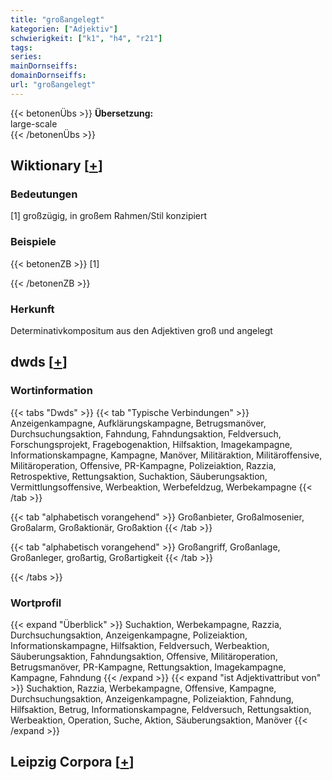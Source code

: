 ```yaml
---
title: "großangelegt"
kategorien: ["Adjektiv"]
schwierigkeit: ["k1", "h4", "r21"]
tags:
series:
mainDornseiffs:
domainDornseiffs:
url: "großangelegt"
---
```


{{< betonenÜbs >}}
**Übersetzung:**  
large-scale  
{{< /betonenÜbs >}}

## Wiktionary [[+](https://de.wiktionary.org/wiki/großangelegt)]

### Bedeutungen
[1] großzügig, in großem Rahmen/Stil konzipiert  

### Beispiele
{{< betonenZB >}}
[1]  

{{< /betonenZB >}}
### Herkunft
Determinativkompositum aus den Adjektiven groß und angelegt  



## dwds [[+](https://www.dwds.de/wb/großangelegt)]

### Wortinformation
{{< tabs "Dwds" >}}
{{< tab "Typische Verbindungen" >}}
Anzeigenkampagne, Aufklärungskampagne, Betrugsmanöver, Durchsuchungsaktion, Fahndung, Fahndungsaktion, Feldversuch, Forschungsprojekt, Fragebogenaktion, Hilfsaktion, Imagekampagne, Informationskampagne, Kampagne, Manöver, Militäraktion, Militäroffensive, Militäroperation, Offensive, PR-Kampagne, Polizeiaktion, Razzia, Retrospektive, Rettungsaktion, Suchaktion, Säuberungsaktion, Vermittlungsoffensive, Werbeaktion, Werbefeldzug, Werbekampagne
{{< /tab >}}

{{< tab "alphabetisch vorangehend" >}}
Großanbieter, Großalmosenier, Großalarm, Großaktionär, Großaktion
{{< /tab >}}

{{< tab "alphabetisch vorangehend" >}}
Großangriff, Großanlage, Großanleger, großartig, Großartigkeit
{{< /tab >}}

{{< /tabs >}}

### Wortprofil
{{< expand "Überblick" >}} Suchaktion, Werbekampagne, Razzia, Durchsuchungsaktion, Anzeigenkampagne, Polizeiaktion, Informationskampagne, Hilfsaktion, Feldversuch, Werbeaktion, Säuberungsaktion, Fahndungsaktion, Offensive, Militäroperation, Betrugsmanöver, PR-Kampagne, Rettungsaktion, Imagekampagne, Kampagne, Fahndung {{< /expand >}}
{{< expand "ist Adjektivattribut von" >}} Suchaktion, Razzia, Werbekampagne, Offensive, Kampagne, Durchsuchungsaktion, Anzeigenkampagne, Polizeiaktion, Fahndung, Hilfsaktion, Betrug, Informationskampagne, Feldversuch, Rettungsaktion, Werbeaktion, Operation, Suche, Aktion, Säuberungsaktion, Manöver {{< /expand >}}

## Leipzig Corpora [[+](https://corpora.uni-leipzig.de/en/res?word=großangelegt&corpusId=deu_newscrawl-public_2018)]

